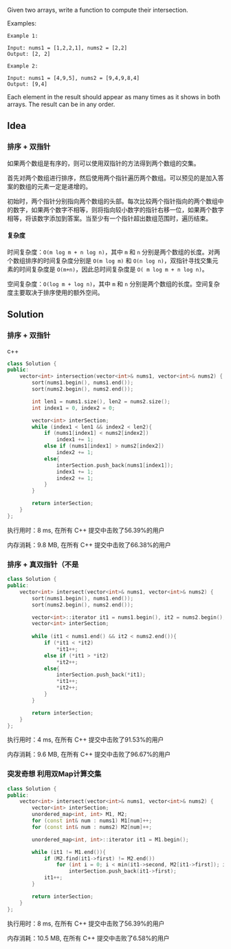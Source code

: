 Given two arrays, write a function to compute their intersection.

Examples:

```
Example 1:

Input: nums1 = [1,2,2,1], nums2 = [2,2]
Output: [2, 2]

Example 2:

Input: nums1 = [4,9,5], nums2 = [9,4,9,8,4]
Output: [9,4]
```

Each element in the result should appear as many times as it shows in both arrays.
The result can be in any order.

## Idea

### 排序 + 双指针

如果两个数组是有序的，则可以使用双指针的方法得到两个数组的交集。

首先对两个数组进行排序，然后使用两个指针遍历两个数组。可以预见的是加入答案的数组的元素一定是递增的。

初始时，两个指针分别指向两个数组的头部。每次比较两个指针指向的两个数组中的数字，如果两个数字不相等，则将指向较小数字的指针右移一位，如果两个数字相等，将该数字添加到答案。当至少有一个指针超出数组范围时，遍历结束。

#### 复杂度

时间复杂度：`O(m log m + n log n)`，其中 `m` 和 `n` 分别是两个数组的长度。对两个数组排序的时间复杂度分别是 `O(m log m)` 和 `O(n log n)`，双指针寻找交集元素的时间复杂度是 `O(m+n)`，因此总时间复杂度是 `O( m log m + n log n)`。

空间复杂度：`O(log m + log n)`，其中 `m` 和 `n` 分别是两个数组的长度。空间复杂度主要取决于排序使用的额外空间。

## Solution

### 排序 + 双指针

c++

```c++
class Solution {
public:
    vector<int> intersection(vector<int>& nums1, vector<int>& nums2) {
        sort(nums1.begin(), nums1.end());
        sort(nums2.begin(), nums2.end());

        int len1 = nums1.size(), len2 = nums2.size();
        int index1 = 0, index2 = 0;

        vector<int> interSection;
        while (index1 < len1 && index2 < len2){
            if (nums1[index1] < nums2[index2])
                index1 += 1;
            else if (nums1[index1] > nums2[index2])
                index2 += 1;
            else{
                interSection.push_back(nums1[index1]);
                index1 += 1;
                index2 += 1;
            }
        }

        return interSection;
    }
};
```

执行用时：8 ms, 在所有 C++ 提交中击败了56.39%的用户

内存消耗：9.8 MB, 在所有 C++ 提交中击败了66.38%的用户

### 排序 + 真双指针（不是

```c++
class Solution {
public:
    vector<int> intersect(vector<int>& nums1, vector<int>& nums2) {
        sort(nums1.begin(), nums1.end());
        sort(nums2.begin(), nums2.end());

        vector<int>::iterator it1 = nums1.begin(), it2 = nums2.begin();
        vector<int> interSection;
        
        while (it1 < nums1.end() && it2 < nums2.end()){
            if (*it1 < *it2)
                *it1++;
            else if (*it1 > *it2)
                *it2++;
            else{
                interSection.push_back(*it1);
                *it1++;
                *it2++;
            }
        }

        return interSection;
    }
};
```

执行用时：4 ms, 在所有 C++ 提交中击败了91.53%的用户

内存消耗：9.6 MB, 在所有 C++ 提交中击败了96.67%的用户

### 突发奇想 利用双Map计算交集

```c++
class Solution {
public:
    vector<int> intersect(vector<int>& nums1, vector<int>& nums2) {
        vector<int> interSection;
        unordered_map<int, int> M1, M2;
        for (const int& num : nums1) M1[num]++;
        for (const int& num : nums2) M2[num]++;

        unordered_map<int, int>::iterator it1 = M1.begin();

        while (it1 != M1.end()){
            if (M2.find(it1->first) != M2.end())
                for (int i = 0; i < min(it1->second, M2[it1->first]); i++)
                    interSection.push_back(it1->first);
            it1++;
        }

        return interSection;
    }
};
```

执行用时：8 ms, 在所有 C++ 提交中击败了56.39%的用户

内存消耗：10.5 MB, 在所有 C++ 提交中击败了6.58%的用户
